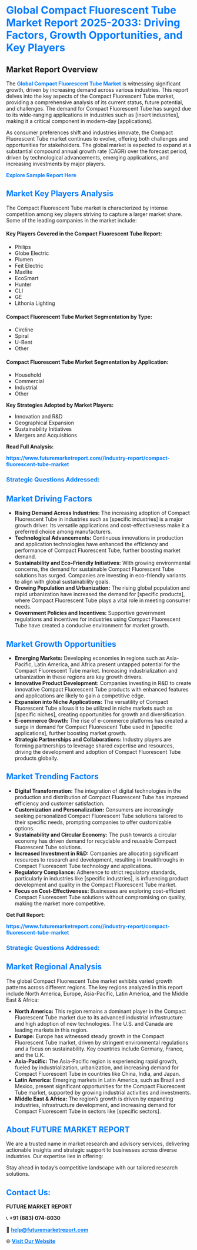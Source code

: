 <h1 style="color: #007BFF;">Global Compact Fluorescent Tube Market Report 2025-2033: Driving Factors, Growth Opportunities, and Key Players</h1>

<section id="overview">
<h2>Market Report Overview</h2>
<p>The <a href="https://www.futuremarketreport.com//industry-report/compact-fluorescent-tube-market" style="color: #007BFF; text-decoration: none;"><strong>Global Compact Fluorescent Tube Market</strong></a> is witnessing significant growth, driven by increasing demand across various industries. This report delves into the key aspects of the Compact Fluorescent Tube market, providing a comprehensive analysis of its current status, future potential, and challenges. The demand for Compact Fluorescent Tube has surged due to its wide-ranging applications in industries such as [insert industries], making it a critical component in modern-day [applications].</p>
<p>As consumer preferences shift and industries innovate, the Compact Fluorescent Tube market continues to evolve, offering both challenges and opportunities for stakeholders. The global market is expected to expand at a substantial compound annual growth rate (CAGR) over the forecast period, driven by technological advancements, emerging applications, and increasing investments by major players.</p>
</section>

<section id="overview">
<p><a href="https://www.futuremarketreport.com//request-sample/reportId=76720" style="color: #007BFF; text-decoration: none;"><strong>Explore Sample Report Here</strong></a></p>
</section>

<section id="key-players">
<h2 style="color: #007BFF;">Market Key Players Analysis</h2>
<p>The Compact Fluorescent Tube market is characterized by intense competition among key players striving to capture a larger market share. Some of the leading companies in the market include:</p>
<h4>Key Players Covered in the Compact Fluorescent Tube Report:</h4>
<ul><li>Philips</li><li>Globe Electric</li><li>Plumen</li><li>Feit Electric</li><li>Maxlite</li><li>EcoSmart</li><li>Hunter</li><li>CLI</li><li>GE</li><li>Lithonia Lighting</li></ul>
<h4>Compact Fluorescent Tube Market Segmentation by Type:</h4>
<ul><li>Circline</li><li>Spiral</li><li>U-Bent</li><li>Other</li></ul>

<h4>Compact Fluorescent Tube Market Segmentation by Application:</h4>
<ul><li>Household</li><li>Commercial</li><li>Industrial</li><li>Other</li></ul>
<p><strong>Key Strategies Adopted by Market Players:</strong></p>
<ul>
<li>Innovation and R&D</li>
<li>Geographical Expansion</li>
<li>Sustainability Initiatives</li>
<li>Mergers and Acquisitions</li>
</ul>
</section>

<section>
<p><strong>Read Full Analysis: </strong></p><a href="https://www.futuremarketreport.com//industry-report/compact-fluorescent-tube-market" style="color: #007BFF; text-decoration: none;"><strong>https://www.futuremarketreport.com//industry-report/compact-fluorescent-tube-market</strong></a>
<h3 style="color: #007BFF;">Strategic Questions Addressed:</h3>
</section>

<section id="driving-factors">
<h2 style="color: #007BFF;">Market Driving Factors</h2>
<ul>
<li><strong>Rising Demand Across Industries:</strong> The increasing adoption of Compact Fluorescent Tube in industries such as [specific industries] is a major growth driver. Its versatile applications and cost-effectiveness make it a preferred choice among manufacturers.</li>
<li><strong>Technological Advancements:</strong> Continuous innovations in production and application technologies have enhanced the efficiency and performance of Compact Fluorescent Tube, further boosting market demand.</li>
<li><strong>Sustainability and Eco-Friendly Initiatives:</strong> With growing environmental concerns, the demand for sustainable Compact Fluorescent Tube solutions has surged. Companies are investing in eco-friendly variants to align with global sustainability goals.</li>
<li><strong>Growing Population and Urbanization:</strong> The rising global population and rapid urbanization have increased the demand for [specific products], where Compact Fluorescent Tube plays a vital role in meeting consumer needs.</li>
<li><strong>Government Policies and Incentives:</strong> Supportive government regulations and incentives for industries using Compact Fluorescent Tube have created a conducive environment for market growth.</li>
</ul>
</section>

<section id="growth-opportunities">
<h2 style="color: #007BFF;">Market Growth Opportunities</h2>
<ul>
<li><strong>Emerging Markets:</strong> Developing economies in regions such as Asia-Pacific, Latin America, and Africa present untapped potential for the Compact Fluorescent Tube market. Increasing industrialization and urbanization in these regions are key growth drivers.</li>
<li><strong>Innovative Product Development:</strong> Companies investing in R&D to create innovative Compact Fluorescent Tube products with enhanced features and applications are likely to gain a competitive edge.</li>
<li><strong>Expansion into Niche Applications:</strong> The versatility of Compact Fluorescent Tube allows it to be utilized in niche markets such as [specific niches], creating opportunities for growth and diversification.</li>
<li><strong>E-commerce Growth:</strong> The rise of e-commerce platforms has created a surge in demand for Compact Fluorescent Tube used in [specific applications], further boosting market growth.</li>
<li><strong>Strategic Partnerships and Collaborations:</strong> Industry players are forming partnerships to leverage shared expertise and resources, driving the development and adoption of Compact Fluorescent Tube products globally.</li>
</ul>
</section>

<section id="trending-factors">
<h2 style="color: #007BFF;">Market Trending Factors</h2>
<ul>
<li><strong>Digital Transformation:</strong> The integration of digital technologies in the production and distribution of Compact Fluorescent Tube has improved efficiency and customer satisfaction.</li>
<li><strong>Customization and Personalization:</strong> Consumers are increasingly seeking personalized Compact Fluorescent Tube solutions tailored to their specific needs, prompting companies to offer customizable options.</li>
<li><strong>Sustainability and Circular Economy:</strong> The push towards a circular economy has driven demand for recyclable and reusable Compact Fluorescent Tube solutions.</li>
<li><strong>Increased Investment in R&D:</strong> Companies are allocating significant resources to research and development, resulting in breakthroughs in Compact Fluorescent Tube technology and applications.</li>
<li><strong>Regulatory Compliance:</strong> Adherence to strict regulatory standards, particularly in industries like [specific industries], is influencing product development and quality in the Compact Fluorescent Tube market.</li>
<li><strong>Focus on Cost-Effectiveness:</strong> Businesses are exploring cost-efficient Compact Fluorescent Tube solutions without compromising on quality, making the market more competitive.</li>
</ul>
</section>

<section>
<p><strong>Get Full Report: </strong></p><a href="https://www.futuremarketreport.com//industry-report/compact-fluorescent-tube-market" style="color: #007BFF; text-decoration: none;"><strong>https://www.futuremarketreport.com//industry-report/compact-fluorescent-tube-market</strong></a>
<h3 style="color: #007BFF;">Strategic Questions Addressed:</h3>
</section>


<section id="regional-analysis">
<h2 style="color: #007BFF;">Market Regional Analysis</h2>
<p>The global Compact Fluorescent Tube market exhibits varied growth patterns across different regions. The key regions analyzed in this report include North America, Europe, Asia-Pacific, Latin America, and the Middle East & Africa:</p>
<ul>
<li><strong>North America:</strong> This region remains a dominant player in the Compact Fluorescent Tube market due to its advanced industrial infrastructure and high adoption of new technologies. The U.S. and Canada are leading markets in this region.</li>
<li><strong>Europe:</strong> Europe has witnessed steady growth in the Compact Fluorescent Tube market, driven by stringent environmental regulations and a focus on sustainability. Key countries include Germany, France, and the U.K.</li>
<li><strong>Asia-Pacific:</strong> The Asia-Pacific region is experiencing rapid growth, fueled by industrialization, urbanization, and increasing demand for Compact Fluorescent Tube in countries like China, India, and Japan.</li>
<li><strong>Latin America:</strong> Emerging markets in Latin America, such as Brazil and Mexico, present significant opportunities for the Compact Fluorescent Tube market, supported by growing industrial activities and investments.</li>
<li><strong>Middle East & Africa:</strong> The region’s growth is driven by expanding industries, infrastructure development, and increasing demand for Compact Fluorescent Tube in sectors like [specific sectors].</li>
</ul>
</section>

<footer>
<h2 style="color: #007BFF;">About FUTURE MARKET REPORT</h2>
<p>We are a trusted name in market research and advisory services, delivering actionable insights and strategic support to businesses across diverse industries. Our expertise lies in offering:</p>

<p>Stay ahead in today’s competitive landscape with our tailored research solutions.</p>

<h2 style="color: #007BFF;">Contact Us:</h2>
<p><strong>FUTURE MARKET REPORT</strong></p>
<p>📞 <strong>+91 (883) 074-8030</strong></p>
<p>📧 <strong><a href="mailto:help@futuremarketreport.com" style="color: #007BFF;">help@futuremarketreport.com</a></strong></p>
<p>🌐 <strong><a href="https://www.futuremarketreport.com/" style="color: #007BFF;">Visit Our Website</a></strong></p>
</footer>